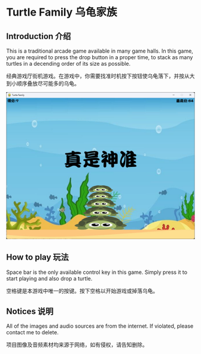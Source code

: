 # Turtle Family 乌龟家族

## Introduction 介绍
This is a traditional arcade game available in many game halls. In this game, you are required to press the drop button in a proper time, to stack as many turtles in a decending order of its size as possible.

经典游戏厅街机游戏。在游戏中，你需要找准时机按下按钮使乌龟落下，并按从大到小顺序叠放尽可能多的乌龟。

![sc](/docs/screenshot.png)

## How to play 玩法
Space bar is the only available control key in this game. Simply press it to start playing and also drop a turtle.

空格键是本游戏中唯一的按键。按下空格以开始游戏或掉落乌龟。

## Notices 说明
All of the images and audio sources are from the internet. If violated, please contact me to delete.

项目图像及音频素材均来源于网络，如有侵权，请告知删除。